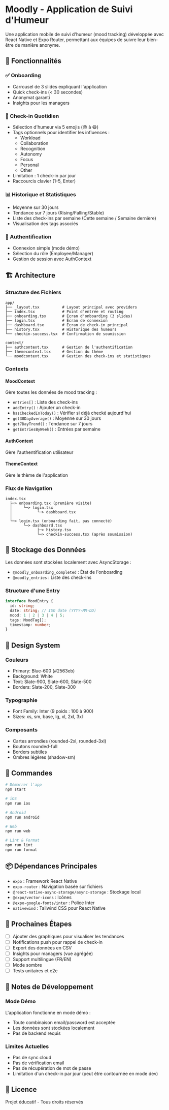 # Moodly - Application de Suivi d'Humeur

Une application mobile de suivi d'humeur (mood tracking) développée avec React Native et Expo Router, permettant aux équipes de suivre leur bien-être de manière anonyme.

## 🎯 Fonctionnalités

### ✅ Onboarding

- Carrousel de 3 slides expliquant l'application
- Quick check-ins (< 30 secondes)
- Anonymat garanti
- Insights pour les managers

### 📝 Check-in Quotidien

- Sélection d'humeur via 5 emojis (😞 à 😄)
- Tags optionnels pour identifier les influences :
  - Workload
  - Collaboration
  - Recognition
  - Autonomy
  - Focus
  - Personal
  - Other
- Limitation : 1 check-in par jour
- Raccourcis clavier (1-5, Enter)

### 📊 Historique et Statistiques

- Moyenne sur 30 jours
- Tendance sur 7 jours (Rising/Falling/Stable)
- Liste des check-ins par semaine (Cette semaine / Semaine dernière)
- Visualisation des tags associés

### 🔐 Authentification

- Connexion simple (mode démo)
- Sélection du rôle (Employee/Manager)
- Gestion de session avec AuthContext

## 🏗️ Architecture

### Structure des Fichiers

```
app/
├── _layout.tsx          # Layout principal avec providers
├── index.tsx            # Point d'entrée et routing
├── onboarding.tsx       # Écran d'onboarding (3 slides)
├── login.tsx            # Écran de connexion
├── dashboard.tsx        # Écran de check-in principal
├── history.tsx          # Historique des humeurs
└── checkin-success.tsx  # Confirmation de soumission

context/
├── authcontext.tsx      # Gestion de l'authentification
├── themecontext.tsx     # Gestion du thème
└── moodcontext.tsx      # Gestion des check-ins et statistiques
```

### Contexts

#### MoodContext

Gère toutes les données de mood tracking :

- `entries[]` : Liste des check-ins
- `addEntry()` : Ajouter un check-in
- `hasCheckedInToday()` : Vérifier si déjà checké aujourd'hui
- `get30DayAverage()` : Moyenne sur 30 jours
- `get7DayTrend()` : Tendance sur 7 jours
- `getEntriesByWeek()` : Entrées par semaine

#### AuthContext

Gère l'authentification utilisateur

#### ThemeContext

Gère le thème de l'application

### Flux de Navigation

```
index.tsx
  ├─> onboarding.tsx (première visite)
  │     └─> login.tsx
  │           └─> dashboard.tsx
  │
  └─> login.tsx (onboarding fait, pas connecté)
        └─> dashboard.tsx
              ├─> history.tsx
              └─> checkin-success.tsx (après soumission)
```

## 💾 Stockage des Données

Les données sont stockées localement avec AsyncStorage :

- `@moodly_onboarding_completed` : État de l'onboarding
- `@moodly_entries` : Liste des check-ins

### Structure d'une Entry

```typescript
interface MoodEntry {
  id: string;
  date: string; // ISO date (YYYY-MM-DD)
  mood: 1 | 2 | 3 | 4 | 5;
  tags: MoodTag[];
  timestamp: number;
}
```

## 🎨 Design System

### Couleurs

- Primary: Blue-600 (#2563eb)
- Background: White
- Text: Slate-900, Slate-600, Slate-500
- Borders: Slate-200, Slate-300

### Typographie

- Font Family: Inter (9 poids : 100 à 900)
- Sizes: xs, sm, base, lg, xl, 2xl, 3xl

### Composants

- Cartes arrondies (rounded-2xl, rounded-3xl)
- Boutons rounded-full
- Borders subtiles
- Ombres légères (shadow-sm)

## 🚀 Commandes

```bash
# Démarrer l'app
npm start

# iOS
npm run ios

# Android
npm run android

# Web
npm run web

# Lint & Format
npm run lint
npm run format
```

## 📦 Dépendances Principales

- `expo` : Framework React Native
- `expo-router` : Navigation basée sur fichiers
- `@react-native-async-storage/async-storage` : Stockage local
- `@expo/vector-icons` : Icônes
- `@expo-google-fonts/inter` : Police Inter
- `nativewind` : Tailwind CSS pour React Native

## 🎯 Prochaines Étapes

- [ ] Ajouter des graphiques pour visualiser les tendances
- [ ] Notifications push pour rappel de check-in
- [ ] Export des données en CSV
- [ ] Insights pour managers (vue agrégée)
- [ ] Support multilingue (FR/EN)
- [ ] Mode sombre
- [ ] Tests unitaires et e2e

## 📝 Notes de Développement

### Mode Démo

L'application fonctionne en mode démo :

- Toute combinaison email/password est acceptée
- Les données sont stockées localement
- Pas de backend requis

### Limites Actuelles

- Pas de sync cloud
- Pas de vérification email
- Pas de récupération de mot de passe
- Limitation d'un check-in par jour (peut être contournée en mode dev)

## 📄 Licence

Projet éducatif - Tous droits réservés
